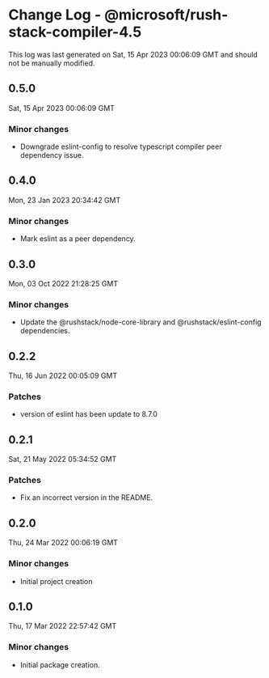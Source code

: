# Change Log - @microsoft/rush-stack-compiler-4.5

This log was last generated on Sat, 15 Apr 2023 00:06:09 GMT and should not be manually modified.

## 0.5.0
Sat, 15 Apr 2023 00:06:09 GMT

### Minor changes

- Downgrade eslint-config to resolve typescript compiler peer dependency issue.

## 0.4.0
Mon, 23 Jan 2023 20:34:42 GMT

### Minor changes

- Mark eslint as a peer dependency.

## 0.3.0
Mon, 03 Oct 2022 21:28:25 GMT

### Minor changes

- Update the @rushstack/node-core-library and @rushstack/eslint-config dependencies.

## 0.2.2
Thu, 16 Jun 2022 00:05:09 GMT

### Patches

- version of eslint has been update to 8.7.0

## 0.2.1
Sat, 21 May 2022 05:34:52 GMT

### Patches

- Fix an incorrect version in the README.

## 0.2.0
Thu, 24 Mar 2022 00:06:19 GMT

### Minor changes

- Initial project creation

## 0.1.0
Thu, 17 Mar 2022 22:57:42 GMT

### Minor changes

- Initial package creation.

